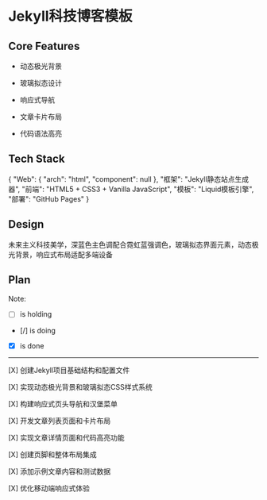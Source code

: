 # Jekyll科技博客模板

## Core Features

- 动态极光背景

- 玻璃拟态设计

- 响应式导航

- 文章卡片布局

- 代码语法高亮

## Tech Stack

{
  "Web": {
    "arch": "html",
    "component": null
  },
  "框架": "Jekyll静态站点生成器",
  "前端": "HTML5 + CSS3 + Vanilla JavaScript",
  "模板": "Liquid模板引擎",
  "部署": "GitHub Pages"
}

## Design

未来主义科技美学，深蓝色主色调配合霓虹蓝强调色，玻璃拟态界面元素，动态极光背景，响应式布局适配多端设备

## Plan

Note: 

- [ ] is holding
- [/] is doing
- [X] is done

---

[X] 创建Jekyll项目基础结构和配置文件

[X] 实现动态极光背景和玻璃拟态CSS样式系统

[X] 构建响应式页头导航和汉堡菜单

[X] 开发文章列表页面和卡片布局

[X] 实现文章详情页面和代码高亮功能

[X] 创建页脚和整体布局集成

[X] 添加示例文章内容和测试数据

[X] 优化移动端响应式体验
